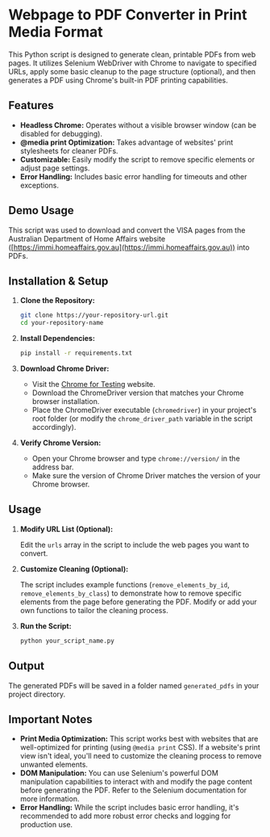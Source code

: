 # Webpage to PDF Converter in Print Media Format

This Python script is designed to generate clean, printable PDFs from web pages. It utilizes Selenium WebDriver with Chrome to navigate to specified URLs, apply some basic cleanup to the page structure (optional), and then generates a PDF using Chrome's built-in PDF printing capabilities.

## Features

- **Headless Chrome:** Operates without a visible browser window (can be disabled for debugging).
- **@media print Optimization:** Takes advantage of websites' print stylesheets for cleaner PDFs.
- **Customizable:** Easily modify the script to remove specific elements or adjust page settings.
- **Error Handling:** Includes basic error handling for timeouts and other exceptions.

## Demo Usage

This script was used to download and convert the VISA pages from the Australian Department of Home Affairs website ([https://immi.homeaffairs.gov.au](https://immi.homeaffairs.gov.au)) into PDFs.

## Installation & Setup

1. **Clone the Repository:**

    ```bash
    git clone https://your-repository-url.git
    cd your-repository-name
    ```

2. **Install Dependencies:**

    ```bash
    pip install -r requirements.txt
    ```

3. **Download Chrome Driver:**

    - Visit the [Chrome for Testing](https://sites.google.com/a/chromium.org/chromedriver/downloads) website.
    - Download the ChromeDriver version that matches your Chrome browser installation.
    - Place the ChromeDriver executable (`chromedriver`) in your project's root folder (or modify the `chrome_driver_path` variable in the script accordingly).

4. **Verify Chrome Version:**

    - Open your Chrome browser and type `chrome://version/` in the address bar.
    - Make sure the version of Chrome Driver matches the version of your Chrome browser.

## Usage

1. **Modify URL List (Optional):**

    Edit the `urls` array in the script to include the web pages you want to convert.

2. **Customize Cleaning (Optional):**

    The script includes example functions (`remove_elements_by_id`, `remove_elements_by_class`) to demonstrate how to remove specific elements from the page before generating the PDF. Modify or add your own functions to tailor the cleaning process.

3. **Run the Script:**

    ```bash
    python your_script_name.py
    ```

## Output

The generated PDFs will be saved in a folder named `generated_pdfs` in your project directory.

## Important Notes

- **Print Media Optimization:** This script works best with websites that are well-optimized for printing (using `@media print` CSS). If a website's print view isn't ideal, you'll need to customize the cleaning process to remove unwanted elements.
- **DOM Manipulation:** You can use Selenium's powerful DOM manipulation capabilities to interact with and modify the page content before generating the PDF. Refer to the Selenium documentation for more information.
- **Error Handling:** While the script includes basic error handling, it's recommended to add more robust error checks and logging for production use.
